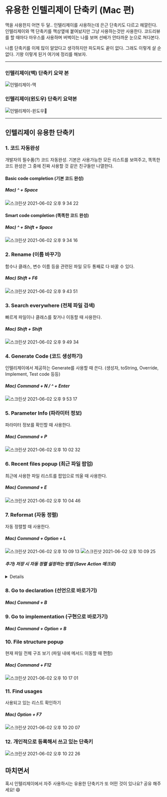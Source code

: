 # 유용한 인텔리제이 단축키 (Mac 편)

맥을 사용한지 어연 두 달.. 인텔리제이를 사용하는데 은근 단축키도 다르고 헤깔린다. 인텔리제이와 맥 단축키를 책상옆에 붙여놨지만 그냥 사용하는것만 사용한다. 코드리뷰를 할 때마다 마우스를 사용하며 버벅이는 나를 보며 선배가 안타까운 눈으로 쳐다본다.

나름 단축키를 이제 많이 알았다고 생각하지만 파도파도 끝이 없다.
그래도 이렇게 살 순 없다. 기왕 이렇게 된거 여기에 정리를 해보자.

---

### 인텔리제이(맥) 단축키 요약 본
![인텔리제이-맥](https://user-images.githubusercontent.com/37948906/120479572-0c887d80-c3e9-11eb-82ff-099334f788b2.jpeg)

### 인텔리제이(윈도우) 단축키 요약본
![인텔리제이-윈도우](https://user-images.githubusercontent.com/37948906/120479587-10b49b00-c3e9-11eb-8bcb-3a2318e036db.jpeg)

---

## 인텔리제이 유용한 단축키
### 1. 코드 자동완성
개발자의 필수품(?) 코드 자동완성. 기본은 사용가능한 모든 리스트를 보여주고, 똑똑한 코드 완성은 그 중에 진짜 사용할 것 같은 친구들만 나열한다.
#### Basic code completion (기본 코드 완성)
##### Mac) ^ + Space
![스크린샷 2021-06-02 오후 9 34 22](https://user-images.githubusercontent.com/37948906/120480742-5756c500-c3ea-11eb-8302-acea941a221d.png)

#### Smart code completion (똑똑한 코드 완성)
##### Mac) ^ + Shift + Space
![스크린샷 2021-06-02 오후 9 34 16](https://user-images.githubusercontent.com/37948906/120480757-59b91f00-c3ea-11eb-8bf3-84c50f0e77ef.png)

### 2. Rename (이름 바꾸기)
함수나 클래스, 변수 이름 등을 관련된 파일 모두 통째로 다 바꿀 수 있다.
##### Mac) Shift + F6
![스크린샷 2021-06-02 오후 9 43 51](https://user-images.githubusercontent.com/37948906/120482087-bf59db00-c3eb-11eb-8df0-cdef6440e8b3.png)

### 3. Search everywhere (전체 파일 검색)
빠르게 파일이나 클래스를 찾거나 이동할 때 사용한다.
##### Mac) Shift + Shift
![스크린샷 2021-06-02 오후 9 49 34](https://user-images.githubusercontent.com/37948906/120482796-70f90c00-c3ec-11eb-84d3-5b0ea1b3c04e.png)

### 4. Generate Code (코드 생성하기)
인텔리제이에서 제공하는 Generate를 사용할 때 쓴다. (생성자, toString, Override, Implement, Test code 등등)
##### Mac) Command + N / ^ + Enter
![스크린샷 2021-06-02 오후 9 53 17](https://user-images.githubusercontent.com/37948906/120483391-05fc0500-c3ed-11eb-9ca3-5541e64bc665.png)


### 5. Parameter Info (파라미터 정보)
파라미터 정보를 확인할 때 사용한다.
##### Mac) Command + P
![스크린샷 2021-06-02 오후 10 02 32](https://user-images.githubusercontent.com/37948906/120484661-414b0380-c3ee-11eb-9eed-e96c079eff4e.png)

### 6. Recent files popup (최근 파일 팝업)
최근에 사용한 파일 리스트를 팝업으로 띄울 때 사용한다.
##### Mac) Command + E
![스크린샷 2021-06-02 오후 10 04 46](https://user-images.githubusercontent.com/37948906/120484971-90913400-c3ee-11eb-9bf3-44705929cd5d.png)

### 7. Reformat (자동 정렬)
자동 정렬할 때 사용한다.
##### Mac) Command + Option + L
![스크린샷 2021-06-02 오후 10 09 13](https://user-images.githubusercontent.com/37948906/120485580-36dd3980-c3ef-11eb-97a4-cb7d75d0e0e8.png)
![스크린샷 2021-06-02 오후 10 09 25](https://user-images.githubusercontent.com/37948906/120485574-35ac0c80-c3ef-11eb-95d3-0012d62974e2.png)

##### 추가) 저장 시 자동 정렬 설정하는 방법 (Save Action 매크로)

<details>
<div markdown="1">

단축키를 누르면 자동 정렬이 되지만, 가끔 까먹고 안할 때가 있다. ~~(사실 코드를 짤 때부터 예쁘게 짜면 된다.)~~ 자동으로 저장할 때 정렬해주면 편하지 않을까? ~~(가끔 정렬하면 더 구린 경우 팀원들에게 욕을 먹을 수 있으니 주의한다. 그래도 일단 궁금하니까 찾아본다.)~~

1. Save Action 플러그인을 설치한다.
  
![스크린샷 2021-05-17 오후 9 42 14](https://user-images.githubusercontent.com/37948906/118490428-e3b18880-b758-11eb-9dad-a7ccd2f5bd8b.png)

2. Save Action 플러그인의 옵션을 킨다

![스크린샷 2021-05-17 오후 9 46 54](https://user-images.githubusercontent.com/37948906/118491057-941f8c80-b759-11eb-92ce-970c55ab093b.png)

[General]

- Activate save actions on save (before saving each file, performs the configured actions below)
  - 저장시 활성화 (각 파일을 저장하기 전에 아래에 구성된 작업 수행)
- Activate save actions on shorcut (default "CTRL + SHIFT + S")
  - 단축키로 저장했을 때 활성화 (기본값 "CTRL + SHIFT + S")
- Activate save actions on batch
  - 일괄 작업 시 활성화
- No action if compile errors(applied per file)
  - 컴파일 오류 발생시 조치 없음 (파일별로 적용)

[Formatting Actions]
- Optimize imports
  - import 최적화
- Reformat file
  - file 재정렬

1. java 파일만 자동 정렬하도록 설정한다. (필요하면 다른 것 추가)

![스크린샷 2021-05-17 오후 9 47 17](https://user-images.githubusercontent.com/37948906/118491036-908c0580-b759-11eb-9411-487263e8f342.png)

![스크린샷 2021-05-17 오후 9 47 07](https://user-images.githubusercontent.com/37948906/118491052-9386f600-b759-11eb-8c09-9439f068e8f3.png)

</div>
</details>

### 8. Go to declaration (선언으로 바로가기)
##### Mac) Command + B

### 9. Go to implementation (구현으로 바로가기)
##### Mac) Command + Option + B

### 10. File structure popup
현재 파일 전체 구조 보기 (파일 내에 메서드 이동할 때 편함)
##### Mac) Command + F12
![스크린샷 2021-06-02 오후 10 17 01](https://user-images.githubusercontent.com/37948906/120486735-48731100-c3f0-11eb-9745-9abbd64f181e.png)

### 11. Find usages
사용되고 있는 리스트 확인하기
##### Mac) Option + F7
![스크린샷 2021-06-02 오후 10 20 07](https://user-images.githubusercontent.com/37948906/120487281-c9caa380-c3f0-11eb-89c5-eb5742949b7c.png)

### 12. 개인적으로 등록해서 쓰고 있는 단축키
![스크린샷 2021-06-02 오후 10 22 26](https://user-images.githubusercontent.com/37948906/120487588-0f876c00-c3f1-11eb-980a-19aa52168763.png)


## 마치면서
혹시 인텔리제이에서 자주 사용하시는 유용한 단축키가 또 어떤 것이 있나요? 공유 해주세요! 😄